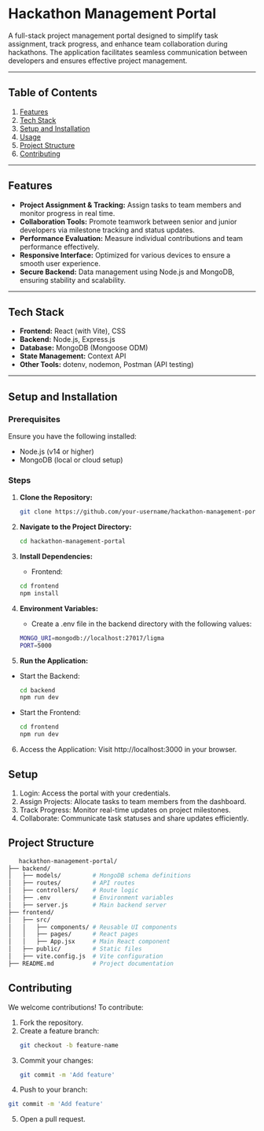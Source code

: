 # **Hackathon Management Portal**

A full-stack project management portal designed to simplify task assignment, track progress, and enhance team collaboration during hackathons. The application facilitates seamless communication between developers and ensures effective project management.

---

## **Table of Contents**
1. [Features](#features)  
2. [Tech Stack](#tech-stack)  
3. [Setup and Installation](#setup-and-installation)  
4. [Usage](#usage)  
5. [Project Structure](#project-structure)  
6. [Contributing](#contributing)   

---

## **Features**
- **Project Assignment & Tracking:** Assign tasks to team members and monitor progress in real time.  
- **Collaboration Tools:** Promote teamwork between senior and junior developers via milestone tracking and status updates.  
- **Performance Evaluation:** Measure individual contributions and team performance effectively.  
- **Responsive Interface:** Optimized for various devices to ensure a smooth user experience.  
- **Secure Backend:** Data management using Node.js and MongoDB, ensuring stability and scalability.  

---

## **Tech Stack**
- **Frontend:** React (with Vite), CSS  
- **Backend:** Node.js, Express.js  
- **Database:** MongoDB (Mongoose ODM)  
- **State Management:** Context API  
- **Other Tools:** dotenv, nodemon, Postman (API testing)  

---

## **Setup and Installation**

### **Prerequisites**
Ensure you have the following installed:
- Node.js (v14 or higher)  
- MongoDB (local or cloud setup)  

### **Steps**

1. **Clone the Repository:**
   ```bash
   git clone https://github.com/your-username/hackathon-management-portal.git
   
2. **Navigate to the Project Directory:**
   ```bash
   cd hackathon-management-portal

3. **Install Dependencies:**
   * Frontend:
   ```bash
   cd frontend
   npm install

4. **Environment Variables:**
   * Create a .env file in the backend directory with the following values:

   ```bash
   MONGO_URI=mongodb://localhost:27017/ligma
   PORT=5000

5. **Run the Application:**
 * Start the Backend:
   ```bash
   cd backend
   npm run dev

 * Start the Frontend:
   ```bash
   cd frontend
   npm run dev

6. Access the Application:
   Visit http://localhost:3000 in your browser.

## **Setup**

1. Login: Access the portal with your credentials.
2. Assign Projects: Allocate tasks to team members from the dashboard.
3. Track Progress: Monitor real-time updates on project milestones.
4. Collaborate: Communicate task statuses and share updates efficiently.


## **Project Structure**

```bash
   hackathon-management-portal/
├── backend/
│   ├── models/         # MongoDB schema definitions
│   ├── routes/         # API routes
│   ├── controllers/    # Route logic
│   ├── .env            # Environment variables
│   ├── server.js       # Main backend server
├── frontend/
│   ├── src/
│   │   ├── components/ # Reusable UI components
│   │   ├── pages/      # React pages
│   │   ├── App.jsx     # Main React component
│   ├── public/         # Static files
│   ├── vite.config.js  # Vite configuration
├── README.md           # Project documentation
```

## **Contributing**

We welcome contributions! To contribute:
1. Fork the repository.
2. Create a feature branch:
   ```bash
   git checkout -b feature-name
   ```
3. Commit your changes:
   ```bash
   git commit -m 'Add feature'
   ```
4. Push to your branch:
```bash
git commit -m 'Add feature'
```
5. Open a pull request. 



   


